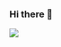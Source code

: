 ### Hi there 👋

<a href="pomoq324@gmail.com" target="_blank"><img src="https://img.shields.io/badge/pomoq324@gmail.com-FE2E2E?flat-square&logo=#EA4335&logoColor=000000"/></a>

<!--
**0324skdus/0324skdus** is a ✨ _special_ ✨ repository because its `README.md` (this file) appears on your GitHub profile.

Here are some ideas to get you started:

- 🔭 I’m currently working on ...
- 🌱 I’m currently learning ...
- 👯 I’m looking to collaborate on ...
- 🤔 I’m looking for help with ...
- 💬 Ask me about ...
- 📫 How to reach me: ...
- 😄 Pronouns: ...
- ⚡ Fun fact: ...
-->
